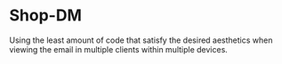 # Shop-DM
Using the least amount of code that satisfy the desired aesthetics when viewing the email in multiple clients within multiple devices. 
